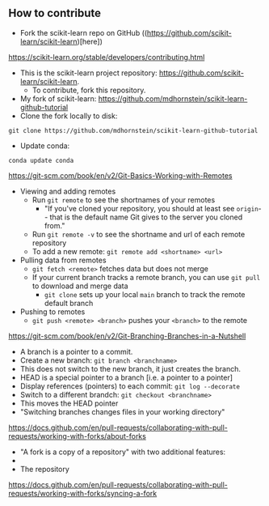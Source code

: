 ## How to contribute 

* Fork the scikit-learn repo on GitHub ((https://github.com/scikit-learn/scikit-learn)[here])


https://scikit-learn.org/stable/developers/contributing.html

* This is the scikit-learn project repository: https://github.com/scikit-learn/scikit-learn.
  * To contribute, fork this repository. 
* My fork of scikit-learn: https://github.com/mdhornstein/scikit-learn-github-tutorial
* Clone the fork locally to disk: 
```
git clone https://github.com/mdhornstein/scikit-learn-github-tutorial
```
* Update conda: 
```
conda update conda 
``` 

https://git-scm.com/book/en/v2/Git-Basics-Working-with-Remotes
* Viewing and adding remotes
  * Run `git remote` to see the shortnames of your remotes
    * "If you've cloned your repository, you should at least see `origin`-- that is the default name Git gives to the server you cloned from." 
  * Run `git remote -v` to see the shortname and url of each remote repository 
  * To add a new remote: `git remote add <shortname> <url>` 
* Pulling data from remotes 
  * `git fetch <remote>` fetches data but does not merge 
  * If your current branch tracks a remote branch, you can use `git pull` to download and merge data 
    * `git clone` sets up your local `main` branch to track the remote default branch 
* Pushing to remotes 
  * `git push <remote> <branch>` pushes your `<branch>` to the remote 

https://git-scm.com/book/en/v2/Git-Branching-Branches-in-a-Nutshell
* A branch is a pointer to a commit. 
* Create a new branch: `git branch <branchname>` 
 * This does not switch to the new branch, it just creates the branch. 
* HEAD is a special pointer to a branch [i.e. a pointer to a pointer] 
* Display references (pointers) to each commit: `git log --decorate` 
* Switch to a different brandch: `git checkout <branchname>` 
 * This moves the HEAD pointer 
* "Switching branches changes files in your working directory" 


https://docs.github.com/en/pull-requests/collaborating-with-pull-requests/working-with-forks/about-forks
* "A fork is a copy of a repository" with two additional features: 
 * 
* The repository 

https://docs.github.com/en/pull-requests/collaborating-with-pull-requests/working-with-forks/syncing-a-fork
